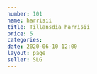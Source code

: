 ```yaml
---
number: 101
name: harrisii
title: Tillansdia harrisii
price: 5
categories: 
date: 2020-06-10 12:00
layout: page
seller: SLG
---
```

